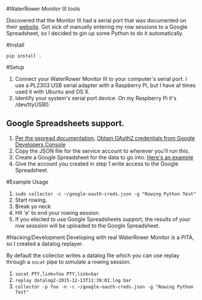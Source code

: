 #WaterRower Monitor III tools

Discovered that the Monitor III had a serial port that was documented on their [website](https://www.waterrower.com/pccablespec.php). Got sick of manually entering my row sessions to a Google Spreadsheet, so I decided to gin up some Python to do it automatically.

#Install

`pip install .`

#Setup

1. Connect your WaterRower Monitor III to your computer's serial port. I use a PL2303 USB serial adapter with a Raspberry Pi, but I have at times used it with Ubuntu and OS X.
2. Identify your system's serial port device. On my Raspberry Pi it's /dev/ttyUSB0.

## Google Spreadsheets support.

1. [Per the gspread documentation](https://github.com/burnash/gspread/blob/master/README.md), [Obtain OAuth2 credentials from Google Developers Console](http://gspread.readthedocs.org/en/latest/oauth2.html)
2. Copy the JSON file for the service account to wherever you'll run this.
2. Create a Google Spreadsheet for the data to go into. [Here's an example](https://docs.google.com/spreadsheets/d/1X9kUckCAQ2aC0F07AMe7TiXw3uIQGkMhAqN1I1DxPRI/edit?usp=sharing)
3. Give the account you created in step 1 write access to the Google Spreadsheet.

#Example Usage
1. `sudo collector -c ~/google-oauth-creds.json -g "Rowing Python Test"`
2. Start rowing.
3. Break yo neck
4. Hit 'e' to end your rowing session.
4. If you elected to use Google Spreadsheets support, the results of your row sesssion will be uploaded to the Google Spreadsheet.

#Hacking/Development
Developing with real WaterRower Monitor is a PITA, so I created a datalog replayer.

By default the collector writes a datalog file which you can use replay through a `socat` pipe to simulate a rowing session.

1. `socat PTY,link=foo PTY,link=bar`
2. `replay datalog2-2015-12-13T11:39:01.log bar`
3. `collector -p foo -n -c ~/google-oauth-creds.json -g "Rowing Python Test"`
